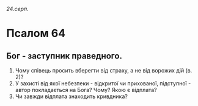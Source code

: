 
_24.серп._

# Псалом 64

## Бог - заступник праведного.
1. Чому співець просить вберегти від страху, а не від ворожих дій (в. 2)?
2. У захисті від якої небезпеки - відкритої чи прихованої, підступної - автор покладається на Бога? Чому? Якою є відплата?
3. Чи завжди відплата знаходить кривдника?
